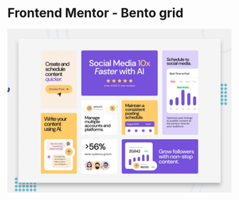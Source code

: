 # Frontend Mentor - Bento grid

![Design preview for the Bento grid coding challenge](./preview.jpg)
